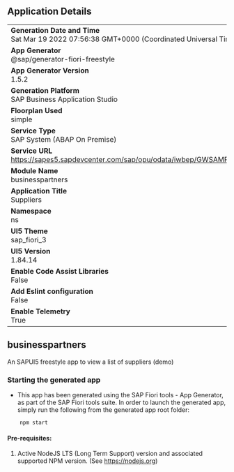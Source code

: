 ## Application Details
|               |
| ------------- |
|**Generation Date and Time**<br>Sat Mar 19 2022 07:56:38 GMT+0000 (Coordinated Universal Time)|
|**App Generator**<br>@sap/generator-fiori-freestyle|
|**App Generator Version**<br>1.5.2|
|**Generation Platform**<br>SAP Business Application Studio|
|**Floorplan Used**<br>simple|
|**Service Type**<br>SAP System (ABAP On Premise)|
|**Service URL**<br>https://sapes5.sapdevcenter.com/sap/opu/odata/iwbep/GWSAMPLE_BASIC
|**Module Name**<br>businesspartners|
|**Application Title**<br>Suppliers|
|**Namespace**<br>ns|
|**UI5 Theme**<br>sap_fiori_3|
|**UI5 Version**<br>1.84.14|
|**Enable Code Assist Libraries**<br>False|
|**Add Eslint configuration**<br>False|
|**Enable Telemetry**<br>True|

## businesspartners

An SAPUI5 freestyle app to view a list of suppliers (demo)

### Starting the generated app

-   This app has been generated using the SAP Fiori tools - App Generator, as part of the SAP Fiori tools suite.  In order to launch the generated app, simply run the following from the generated app root folder:

```
    npm start
```

#### Pre-requisites:

1. Active NodeJS LTS (Long Term Support) version and associated supported NPM version.  (See https://nodejs.org)


